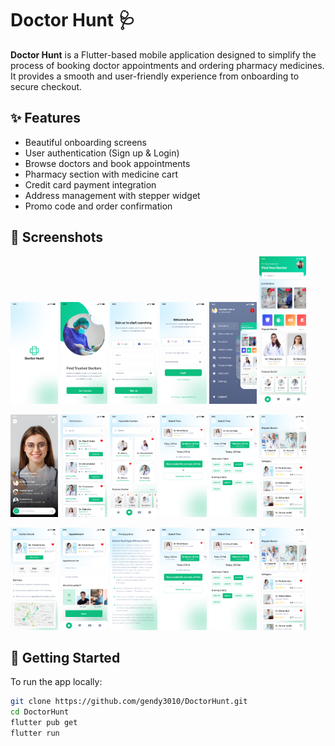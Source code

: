 # Doctor Hunt 🩺

**Doctor Hunt** is a Flutter-based mobile application designed to simplify the process of booking doctor appointments and ordering pharmacy medicines. It provides a smooth and user-friendly experience from onboarding to secure checkout.

## ✨ Features

- Beautiful onboarding screens
- User authentication (Sign up & Login)
- Browse doctors and book appointments
- Pharmacy section with medicine cart
- Credit card payment integration
- Address management with stepper widget
- Promo code and order confirmation

## 📸 Screenshots

<p float="left">
  <img src="assets/images/screenshots/01_Splash%20screen.jpg" width="15%" />
  <img src="assets/images/screenshots/02_Onboarding%20screen-01%20(1).jpg" width="15%" />
  <img src="assets/images/screenshots/16_Sign%20up%20screen.jpg" width="15%" />
  <img src="assets/images/screenshots/17_Login%20screen-01.jpg" width="15%" />
  <img src="assets/images/screenshots/menu_screen.jpg" width="15%" />
  <img src="assets/images/screenshots/05_Homescreen.jpg" width="15%" />
</p>

<p float="left">
  <img src="assets/images/screenshots/06_DoctorLiveChatscreen.jpg" width="15%" />
  <img src="assets/images/screenshots/07_Finddoctorsscreen.jpg" width="15%" />
  <img src="assets/images/screenshots/11_Favouritedoctorsscreen.jpg" width="15%" />
  <img src="assets/images/screenshots/08_DoctorSelectTimescreen-01.jpg" width="15%" />
  <img src="assets/images/screenshots/09_DoctorSelectTimescreen-02.jpg" width="15%" />
  <img src="assets/images/screenshots/10_Poplulardoctorscreen.jpg" width="15%" />
</p>

<p float="left">
  <img src="assets/images/screenshots/12_Doctordetailsscreen.jpg" width="15%" />
  <img src="assets/images/screenshots/13_Doctorappointmentscreen-01.jpg" width="15%" />
  <img src="assets/images/screenshots/35_Privacypolicyscreen.jpg" width="15%" />
  <img src="assets/images/screenshots/08_DoctorSelectTimescreen-01.jpg" width="15%" />
  <img src="assets/images/screenshots/09_DoctorSelectTimescreen-02.jpg" width="15%" />
  <img src="assets/images/screenshots/10_Poplulardoctorscreen.jpg" width="15%" />
</p>




## 🚀 Getting Started

To run the app locally:

```bash
git clone https://github.com/gendy3010/DoctorHunt.git
cd DoctorHunt
flutter pub get
flutter run
